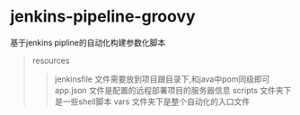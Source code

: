 # jenkins-pipeline-groovy

基于jenkins pipline的自动化构建参数化脚本

> resources
   >> jenkinsfile  文件需要放到项目跟目录下,和java中pom同级即可
   >> app.json     文件是配置的远程部署项目的服务器信息
   >> scripts      文件夹下是一些shell脚本
> vars             文件夹下是整个自动化的入口文件